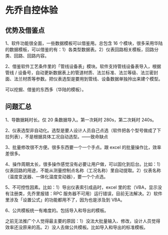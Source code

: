 # 先乔自控体验

## 优势及借鉴点

1、软件功能很全面，一些数据模板可以借鉴用。总包含 16  个模块，很多采用华陆的数据模板，可以借鉴的有：1）各类型数据表。2）仪表回路相关模板，回路分类、回路、回路内容。

2、借鉴软件工艺条件里的「管线设备表」模块。软件支持管线设备表导入，根据管线 / 设备号，自动更新数据表上的管道材质、法兰标准、法兰等级、法兰密封面、法兰材质等参数。把仪表选型是要用到管线、设备数据单独拎出来建个模型。

可以挖掘、借鉴的东西多（华陆的模板）。

## 问题汇总

1、导数据耗时长。仅 20 条数据导入。第一次耗时 280s，第二次耗时 240s。

2、仪表选型非自动化。选型是要人设计人员自己点选（软件把各个型号做成了下拉列表），不是根据具体工况自动选型。——致命缺点

3、批量修改很不方便。很多东西要一个一个手点。跟 excel 的批量操作比，效率差很多。

4、操作周期太长，很多操作感觉没有必要让用户做，可以固化到后台。比如：1）仪表回路的用途，不能从测量控制点名称（工况名称）里自动提取。2）仪表名称（温度变送器、一体化温度变动器），要一个个点选。

5、不可控性因素。比如：1）导出仪表索引成品时，excel 里的宏（VBA，显示没有注册类，先乔里报错：RPC 服务器不可用）运行错误，目前无法解决。2）软件里涉及「设置公式」的功能都用不了，因为也是涉及到 VBA。

6、公共模板统一有难度的。包括导入和导出的模板。

之前无法推广个人觉得最主要的原因：1）没法大批量输入、修改，设计人员觉得效率还没原来的高。2）没人去做公共模板。比如导入和导出的标准模板。
